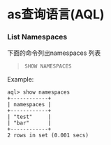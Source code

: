 # as查询语言(AQL)

### List Namespaces

下面的命令列出namespaces 列表
>```SHOW NAMESPACES```

Example:
```
aql> show namespaces
+------------+
| namespaces |
+------------+
| "test"     |
| "bar"      |
+------------+
2 rows in set (0.001 secs)
```